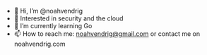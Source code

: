 - 👋 Hi, I’m @noahvendrig
- 👀 Interested in security and the cloud
- 🌱 I’m currently learning Go
- 📫 How to reach me: noahvendrig@gmail.com or contact me on noahvendrig.com
